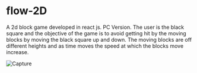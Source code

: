 # flow-2D
A 2d  block game developed in react js. PC Version. The user is the black square and the objective of the game is to avoid getting hit by the moving blocks by moving the black square up and down. The moving blocks are off different heights and as time moves the speed at which the blocks move increase.

![Capture](https://github.com/xtrsx/flow-2D/assets/53543562/55f35e65-e975-4753-89e1-68bb5bc3158d)


